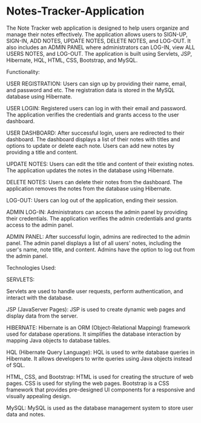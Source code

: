 # Notes-Tracker-Application
The Note Tracker web application is designed to help users organize and manage their notes effectively. 
The application allows users to SIGN-UP, SIGN-IN, ADD NOTES, UPDATE NOTES, DELETE NOTES, and LOG-OUT. 
It also includes an ADMIN PANEL where administrators can LOG-IN, view ALL USERS NOTES, and LOG-OUT. 
The application is built using Servlets, JSP, Hibernate, HQL, HTML, CSS, Bootstrap, and MySQL.

Functionality:

USER REGISTRATION:
Users can sign up by providing their name, email, and password and etc.
The registration data is stored in the MySQL database using Hibernate.

USER LOGIN:
Registered users can log in with their email and password.
The application verifies the credentials and grants access to the user dashboard.

USER DASHBOARD:
After successful login, users are redirected to their dashboard.
The dashboard displays a list of their notes with titles and options to update or delete each note.
Users can add new notes by providing a title and content.

UPDATE NOTES:
Users can edit the title and content of their existing notes.
The application updates the notes in the database using Hibernate.



DELETE NOTES:
Users can delete their notes from the dashboard.
The application removes the notes from the database using Hibernate.

LOG-OUT:
Users can log out of the application, ending their session.

ADMIN LOG-IN:
Administrators can access the admin panel by providing their credentials.
The application verifies the admin credentials and grants access to the admin panel.

ADMIN PANEL:
After successful login, admins are redirected to the admin panel.
The admin panel displays a list of all users' notes, including the user's name, note title, and content.
Admins have the option to log out from the admin panel.

Technologies Used:

SERVLETS:

Servlets are used to handle user requests, perform authentication, and interact with the database.

JSP (JavaServer Pages):
JSP is used to create dynamic web pages and display data from the server.

HIBERNATE:
Hibernate is an ORM (Object-Relational Mapping) framework used for database operations.
It simplifies the database interaction by mapping Java objects to database tables.

HQL (Hibernate Query Language):
HQL is used to write database queries in Hibernate.
It allows developers to write queries using Java objects instead of SQL.

HTML, CSS, and Bootstrap:
HTML is used for creating the structure of web pages.
CSS is used for styling the web pages.
Bootstrap is a CSS framework that provides pre-designed UI components for a responsive and visually appealing design.

MySQL:
MySQL is used as the database management system to store user data and notes.
